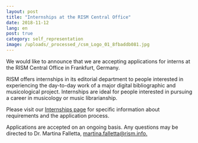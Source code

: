 ```yaml
---
layout: post
title: "Internships at the RISM Central Office"
date: 2018-11-12
lang: en
post: true
category: self_representation
image: /uploads/_processed_/csm_Logo_01_8fbaddb081.jpg
---
```



We would like to announce that we are accepting applications for interns at the RISM Central Office in Frankfurt, Germany.

RISM offers internships in its editorial department to people interested in experiencing the day-to-day work of a major digital bibliographic and musicological project. Internships are ideal for people interested in pursuing a career in musicology or music librarianship.

Please visit our [Internships page](/organization/internships.html) for specific information about requirements and the application process.

Applications are accepted on an ongoing basis. Any questions may be directed to Dr. Martina Falletta, [martina.falletta@rism.info.](mailto:martina.falletta@rism.info)

<script type="text/javascript">var switchTo5x=true;</script><script type="text/javascript" src="http://w.sharethis.com/button/buttons.js"></script><script type="text/javascript">stLight.options({publisher: "9b601438-1ce1-49d8-bfd7-9cff5df54c17", doNotHash: false, doNotCopy: false, hashAddressBar: false});</script>